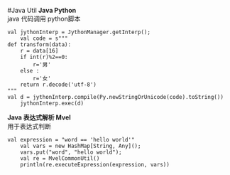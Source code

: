 #Java Util
**Java Python** <br> 
java 代码调用 python脚本
```
val jythonInterp = JythonManager.getInterp();
    val code = s"""
def transform(data):
    r = data[16]
    if int(r)%2==0:
        r='男'
    else :
        r='女'
    return r.decode('utf-8')
"""
val d = jythonInterp.compile(Py.newStringOrUnicode(code).toString())
    jythonInterp.exec(d)
```
**Java 表达式解析 Mvel** <br>
用于表达式判断
```
val expression = "word == 'hello world'"
    val vars = new HashMap[String, Any]();
    vars.put("word", "hello world");
    val re = MvelCommonUtil()
    println(re.executeExpression(expression, vars))
```
